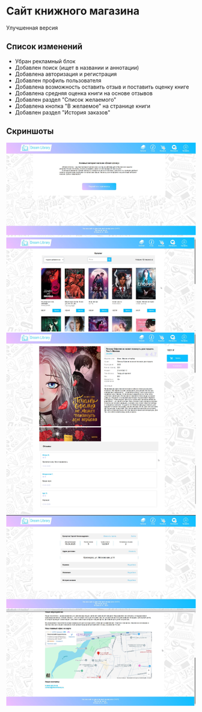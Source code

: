 # Сайт книжного магазина
Улучшенная версия

## Список изменений
- Убран рекламный блок
- Добавлен поиск (ищет в названии и аннотации)
- Добавлена авторизация и регистрация
- Добавлен профиль пользователя
- Добавлена возможность оставить отзыв и поставить оценку книге
- Добавлена средняя оценка книги на основе отзывов
- Добавлен раздел "Список желаемого"
- Добавлена кнопка "В желаемое" на странице книги
- Добавлен раздел "История заказов"

## Скриншоты
![](img/1.jpg)
![](img/2.jpg)
![](img/3.jpg)
![](img/4.jpg)
![](img/5.jpg)
![](img/6.jpg)